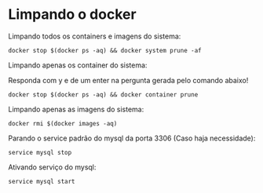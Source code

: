 
# Limpando o docker


Limpando todos os containers e imagens do sistema:

```
docker stop $(docker ps -aq) && docker system prune -af
```

Limpando apenas os container do sistema:

Responda com y e de um enter na pergunta gerada pelo comando abaixo!

```
docker stop $(docker ps -aq) && docker container prune
```

Limpando apenas as imagens do sistema:

```
docker rmi $(docker images -aq)
```

Parando o service padrão do mysql da porta 3306 (Caso haja necessidade):

```
service mysql stop
```

Ativando serviço do mysql:

```
service mysql start
```


